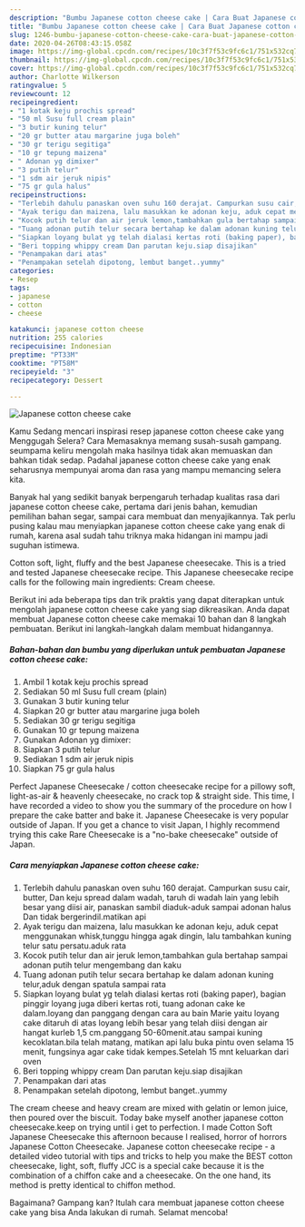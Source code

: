 ```yaml
---
description: "Bumbu Japanese cotton cheese cake | Cara Buat Japanese cotton cheese cake Yang Paling Enak"
title: "Bumbu Japanese cotton cheese cake | Cara Buat Japanese cotton cheese cake Yang Paling Enak"
slug: 1246-bumbu-japanese-cotton-cheese-cake-cara-buat-japanese-cotton-cheese-cake-yang-paling-enak
date: 2020-04-26T08:43:15.058Z
image: https://img-global.cpcdn.com/recipes/10c3f7f53c9fc6c1/751x532cq70/japanese-cotton-cheese-cake-foto-resep-utama.jpg
thumbnail: https://img-global.cpcdn.com/recipes/10c3f7f53c9fc6c1/751x532cq70/japanese-cotton-cheese-cake-foto-resep-utama.jpg
cover: https://img-global.cpcdn.com/recipes/10c3f7f53c9fc6c1/751x532cq70/japanese-cotton-cheese-cake-foto-resep-utama.jpg
author: Charlotte Wilkerson
ratingvalue: 5
reviewcount: 12
recipeingredient:
- "1 kotak keju prochis spread"
- "50 ml Susu full cream plain"
- "3 butir kuning telur"
- "20 gr butter atau margarine juga boleh"
- "30 gr terigu segitiga"
- "10 gr tepung maizena"
- " Adonan yg dimixer"
- "3 putih telur"
- "1 sdm air jeruk nipis"
- "75 gr gula halus"
recipeinstructions:
- "Terlebih dahulu panaskan oven suhu 160 derajat. Campurkan susu cair, butter, Dan keju spread dalam wadah, taruh di wadah lain yang lebih besar yang diisi air, panaskan sambil diaduk-aduk sampai adonan halus Dan tidak bergerindil.matikan api"
- "Ayak terigu dan maizena, lalu masukkan ke adonan keju, aduk cepat menggunakan whisk,tunggu hingga agak dingin, lalu tambahkan kuning telur satu persatu.aduk rata"
- "Kocok putih telur dan air jeruk lemon,tambahkan gula bertahap sampai adonan putih telur mengembang dan kaku"
- "Tuang adonan putih telur secara bertahap ke dalam adonan kuning telur,aduk dengan spatula sampai rata"
- "Siapkan loyang bulat yg telah dialasi kertas roti (baking paper), bagian pinggir loyang juga diberi kertas roti, tuang adonan cake ke dalam.loyang dan panggang dengan cara au bain Marie yaitu loyang cake ditaruh di atas loyang lebih besar yang telah diisi dengan air hangat kurleb 1,5 cm.panggang 50-60menit.atau sampai kuning kecoklatan.bila telah matang, matikan api lalu buka pintu oven selama 15 menit, fungsinya agar cake tidak kempes.Setelah 15 mnt keluarkan dari oven"
- "Beri topping whippy cream Dan parutan keju.siap disajikan"
- "Penampakan dari atas"
- "Penampakan setelah dipotong, lembut banget..yummy"
categories:
- Resep
tags:
- japanese
- cotton
- cheese

katakunci: japanese cotton cheese 
nutrition: 255 calories
recipecuisine: Indonesian
preptime: "PT33M"
cooktime: "PT58M"
recipeyield: "3"
recipecategory: Dessert

---
```



![Japanese cotton cheese cake](https://img-global.cpcdn.com/recipes/10c3f7f53c9fc6c1/751x532cq70/japanese-cotton-cheese-cake-foto-resep-utama.jpg)

Kamu Sedang mencari inspirasi resep japanese cotton cheese cake yang Menggugah Selera? Cara Memasaknya memang susah-susah gampang. seumpama keliru mengolah maka hasilnya tidak akan memuaskan dan bahkan tidak sedap. Padahal japanese cotton cheese cake yang enak seharusnya mempunyai aroma dan rasa yang mampu memancing selera kita.

Banyak hal yang sedikit banyak berpengaruh terhadap kualitas rasa dari japanese cotton cheese cake, pertama dari jenis bahan, kemudian pemilihan bahan segar, sampai cara membuat dan menyajikannya. Tak perlu pusing kalau mau menyiapkan japanese cotton cheese cake yang enak di rumah, karena asal sudah tahu triknya maka hidangan ini mampu jadi suguhan istimewa.

Cotton soft, light, fluffy and the best Japanese cheesecake. This is a tried and tested Japanese cheesecake recipe. This Japanese cheesecake recipe calls for the following main ingredients: Cream cheese.


Berikut ini ada beberapa tips dan trik praktis yang dapat diterapkan untuk mengolah japanese cotton cheese cake yang siap dikreasikan. Anda dapat membuat Japanese cotton cheese cake memakai 10 bahan dan 8 langkah pembuatan. Berikut ini langkah-langkah dalam membuat hidangannya.

<!--inarticleads1-->

##### Bahan-bahan dan bumbu yang diperlukan untuk pembuatan Japanese cotton cheese cake:

1. Ambil 1 kotak keju prochis spread
1. Sediakan 50 ml Susu full cream (plain)
1. Gunakan 3 butir kuning telur
1. Siapkan 20 gr butter atau margarine juga boleh
1. Sediakan 30 gr terigu segitiga
1. Gunakan 10 gr tepung maizena
1. Gunakan  Adonan yg dimixer:
1. Siapkan 3 putih telur
1. Sediakan 1 sdm air jeruk nipis
1. Siapkan 75 gr gula halus


Perfect Japanese Cheesecake / cotton cheesecake recipe for a pillowy soft, light-as-air &amp; heavenly cheesecake, no crack top &amp; straight side. This time, I have recorded a video to show you the summary of the procedure on how I prepare the cake batter and bake it. Japanese Cheesecake is very popular outside of Japan. If you get a chance to visit Japan, I highly recommend trying this cake Rare Cheesecake is a &#34;no-bake cheesecake&#34; outside of Japan. 

<!--inarticleads2-->

##### Cara menyiapkan Japanese cotton cheese cake:

1. Terlebih dahulu panaskan oven suhu 160 derajat. Campurkan susu cair, butter, Dan keju spread dalam wadah, taruh di wadah lain yang lebih besar yang diisi air, panaskan sambil diaduk-aduk sampai adonan halus Dan tidak bergerindil.matikan api
1. Ayak terigu dan maizena, lalu masukkan ke adonan keju, aduk cepat menggunakan whisk,tunggu hingga agak dingin, lalu tambahkan kuning telur satu persatu.aduk rata
1. Kocok putih telur dan air jeruk lemon,tambahkan gula bertahap sampai adonan putih telur mengembang dan kaku
1. Tuang adonan putih telur secara bertahap ke dalam adonan kuning telur,aduk dengan spatula sampai rata
1. Siapkan loyang bulat yg telah dialasi kertas roti (baking paper), bagian pinggir loyang juga diberi kertas roti, tuang adonan cake ke dalam.loyang dan panggang dengan cara au bain Marie yaitu loyang cake ditaruh di atas loyang lebih besar yang telah diisi dengan air hangat kurleb 1,5 cm.panggang 50-60menit.atau sampai kuning kecoklatan.bila telah matang, matikan api lalu buka pintu oven selama 15 menit, fungsinya agar cake tidak kempes.Setelah 15 mnt keluarkan dari oven
1. Beri topping whippy cream Dan parutan keju.siap disajikan
1. Penampakan dari atas
1. Penampakan setelah dipotong, lembut banget..yummy


The cream cheese and heavy cream are mixed with gelatin or lemon juice, then poured over the biscuit. Today bake myself another japanese cotton cheesecake.keep on trying until i get to perfection. I made Cotton Soft Japanese Cheesecake this afternoon because I realised, horror of horrors Japanese Cotton Cheesecake. Japanese cotton cheesecake recipe - a detailed video tutorial with tips and tricks to help you make the BEST cotton cheesecake, light, soft, fluffy JCC is a special cake because it is the combination of a chiffon cake and a cheesecake. On the one hand, its method is pretty identical to chiffon method. 

Bagaimana? Gampang kan? Itulah cara membuat japanese cotton cheese cake yang bisa Anda lakukan di rumah. Selamat mencoba!
